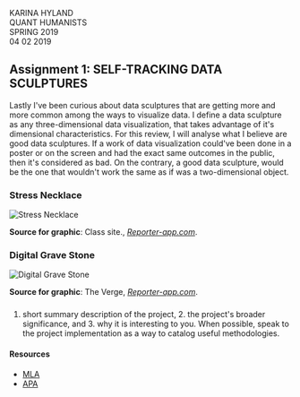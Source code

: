 KARINA HYLAND <br>
QUANT HUMANISTS <br>
SPRING 2019 <br> 
04 02 2019

## Assignment 1: SELF-TRACKING DATA SCULPTURES
 
Lastly I've been curious about data sculptures that are getting more and more common among the ways to visualize data. I define a data sculpture as any three-dimensional data visualization, that takes advantage of it's dimensional characteristics. For this review, I will analyse what I believe are good data sculptures. If a work of data visualization could've been done in a poster or on the screen and had the exact same outcomes in the public, then it's considered as bad. On the contrary, a good data sculpture, would be the one that wouldn't work the same as if was a two-dimensional object.

### Stress Necklace

![Stress Necklace](https://drive.google.com/file/d/1-n1cxc9fumjXNfa-iKErPTNuydP1JN9S/view?usp=sharing)

**Source for graphic**: Class site., [_Reporter-app.com_](http://clases.diatomea.co/RepDatos_15/).



### Digital Grave Stone

![Digital Grave Stone](https://cdn.vox-cdn.com/thumbor/yGngLtPhg95ov_1cLP_dQXhbj2c=/0x79:1024x762/1820x1213/filters:focal(0x79:1024x762):format(webp)/cdn.vox-cdn.com/uploads/chorus_image/image/45751552/B90E_ohIQAAmsV8.0.0.jpg)

**Source for graphic**: The Verge, [_Reporter-app.com_](https://www.theverge.com/2015/2/23/8089933/quantified-self-after-death-gravestone).


### 

1. short summary description of the project, 2. the project's broader significance, and 3. why it is interesting to you. When possible, speak to the project implementation as a way to catalog useful methodologies.





#### Resources

* [MLA](https://owl.english.purdue.edu/owl/resource/747/01/)
* [APA](https://owl.english.purdue.edu/owl/resource/560/01/)
